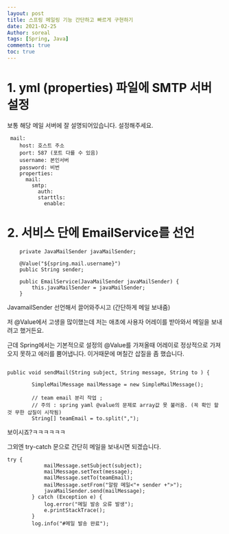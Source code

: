 ```yaml
---
layout: post
title: 스프링 메일링 기능 간단하고 빠르게 구현하기
date: 2021-02-25
Author: soreal 
tags: [Spring, Java]
comments: true
toc: true
---
```



# 1. yml (properties) 파일에 SMTP 서버 설정


보통 해당 메일 서버에 잘 설명되어있습니다. 설정해주세요.

````
 mail:
    host: 호스트 주소
    port: 587 (포트 다를 수 있음)
    username: 본인서버
    password: 비번
    properties:
      mail:
        smtp:
          auth: 
          starttls:
            enable: 

`````


# 2. 서비스 단에 EmailService를 선언


````
    private JavaMailSender javaMailSender;

    @Value("${spring.mail.username}")
    public String sender;

    public EmailService(JavaMailSender javaMailSender) {
        this.javaMailSender = javaMailSender;
    }

````

JavamailSender 선언해서 끌어와주시고 (간단하게 메일 보내줌)

저 @Value에서 고생을 많이했는데 저는 애초에 사용자 어레이를 받아와서 메일을 보내려고 했거든요.

근데 Spring에서는 기본적으로 설정의 @Value를 가져올때 어레이로 정상적으로 가져오지 못하고 에러를 뿜어냅니다. 이거때문에 며칠간 삽질을 좀 했습니다.



````

public void sendMail(String subject, String message, String to ) {

        SimpleMailMessage mailMessage = new SimpleMailMessage();

        // team email 분리 작업 ;
        // 주의 : spring yaml @value의 문제로 array값 못 불러옴. (꼭 확인 할 것 무한 삽질이 시작됨)
        String[] teamEmail = to.split(",");

`````

보이시죠?ㅋㅋㅋㅋㅋㅋ


그외엔 try-catch 문으로 간단히 메일을 보내시면 되겠습니다.


````
try {
            mailMessage.setSubject(subject);
            mailMessage.setText(message);
            mailMessage.setTo(teamEmail);
            mailMessage.setFrom("알람 메일<"+ sender +">");
            javaMailSender.send(mailMessage);
        } catch (Exception e) {
            log.error("메일 발송 오류 발생");
            e.printStackTrace();
        }
        log.info("#메일 발송 완료");

````


